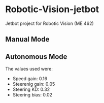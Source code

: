 # Robotic-Vision-jetbot
Jetbot project for Robotic Vision (ME 462)


## Manual Mode

## Autonomous Mode
The values used were:
  - Speed gain: 0.16
  - Steerenig gain: 0.05
  - Steering KD: 0.32
  - Steering bias: 0.02
